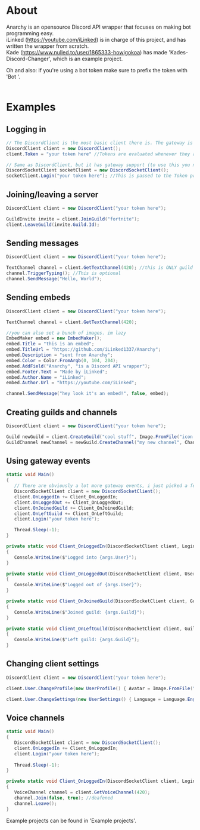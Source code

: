 # About
Anarchy is an opensource Discord API wrapper that focuses on making bot programming easy.<br>
iLinked (https://youtube.com/iLinked) is in charge of this project, and has written the wrapper from scratch.<br>
Kade (https://www.nulled.to/user/1865333-howigokoa) has made 'Kades-Discord-Changer', which is an example project.<br>

Oh and also: if you're using a bot token make sure to prefix the token with 'Bot '.<br><br>


# Examples

## Logging in
```csharp
// The DiscordClient is the most basic client there is. The gateway is NOT available for this client
DiscordClient client = new DiscordClient();
client.Token = "your token here" //Tokens are evaluated whenever they are put in here. It'll trigger a DiscordHttpException if it's invalid

// Same as DiscordClient, but it has gateway support (to use this you need to include Discord.Gateway)
DiscordSocketClient socketClient = new DiscordSocketClient();
socketClient.Login("your token here"); //This is passed to the Token property (for validation reasons) and then sent to the Gateway 
```

## Joining/leaving a server
```csharp
DiscordClient client = new DiscordClient("your token here");

GuildInvite invite = client.JoinGuild("fortnite");
client.LeaveGuild(invite.Guild.Id);
```

## Sending messages
```csharp
DiscordClient client = new DiscordClient("your token here");

TextChannel channel = client.GetTextChannel(420); //this is ONLY guild text channels, if you wanna get a DM use GetDMChannel(), if you want a group use GetGroup()
channel.TriggerTyping(); //This is optional
channel.SendMessage("Hello, World");
```

## Sending embeds
```csharp
DiscordClient client = new DiscordClient("your token here");

TextChannel channel = client.GetTextChannel(420);

//you can also set a bunch of images. im lazy
EmbedMaker embed = new EmbedMaker();
embed.Title = "this is an embed";
embed.TitleUrl = "https://github.com/iLinked1337/Anarchy";
embed.Description = "sent from Anarchy";
embed.Color = Color.FromArgb(0, 104, 204);
embed.AddField("Anarchy", "is a Discord API wrapper");
embed.Footer.Text = "Made by iLinked";
embed.Author.Name = "iLinked";
embed.Author.Url = "https://youtube.com/iLinked";

channel.SendMessage("hey look it's an embed!", false, embed);
```

## Creating guilds and channels
```csharp
DiscordClient client = new DiscordClient("your token here");

Guild newGuild = client.CreateGuild("cool stuff", Image.FromFile("icon.png"), "eu-central" });
GuildChannel newChannel = newGuild.CreateChannel("my new channel", ChannelType.Text);
```

## Using gateway events
```csharp
static void Main()
{
   // There are obviously a lot more gateway events, i just picked a few
   DiscordSocketClient client = new DiscordSocketClient();
   client.OnLoggedIn += Client_OnLoggedIn;
   client.OnLoggedOut += Client_OnLoggedOut;
   client.OnJoinedGuild += Client_OnJoinedGuild;
   client.OnLeftGuild += Client_OnLeftGuild;
   client.Login("your token here");

   Thread.Sleep(-1);
}

private static void Client_OnLoggedIn(DiscordSocketClient client, LoginEventArgs args)
{
   Console.WriteLine($"Logged into {args.User}");
}

private static void Client_OnLoggedOut(DiscordSocketClient client, UserEventArgs args)
{
   Console.WriteLine($"Logged out of {args.User}");
}

private static void Client_OnJoinedGuild(DiscordSocketClient client, GuildEventArgs args)
{
   Console.WriteLine($"Joined guild: {args.Guild}");
}

private static void Client_OnLeftGuild(DiscordSocketClient client, GuildEventArgs args)
{
   Console.WriteLine($"Left guild: {args.Guild}");
}
```

## Changing client settings
```csharp
DiscordClient client = new DiscordClient("your token here");

client.User.ChangeProfile(new UserProfile() { Avatar = Image.FromFile("lol.png") }); //this function is for updating profile related settings

client.User.ChangeSettings(new UserSettings() { Language = Language.EnglishUS }); //this is for changing any other setting
```



## Voice channels
```csharp
static void Main()
{
   DiscordSocketClient client = new DiscordSocketClient();
   client.OnLoggedIn += Client_OnLoggedIn;
   client.Login("your token here");
   
   Thread.Sleep(-1);
}

private static void Client_OnLoggedIn(DiscordSocketClient client, LoginEventArgs args)
{
   VoiceChannel channel = client.GetVoiceChannel(420);
   channel.Join(false, true); //deafened
   channel.Leave();
}
```

Example projects can be found in 'Example projects'.
